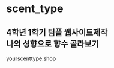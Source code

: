# scent_type
4학년 1학기 팀플 웹사이트제작</br>
나의 성향으로 향수 골라보기
------------------------------
yourscenttype.shop
